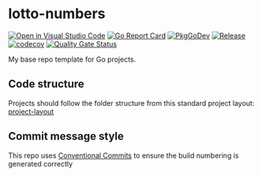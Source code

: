 # lotto-numbers

[![Open in Visual Studio Code](https://img.shields.io/static/v1?logo=visualstudiocode&label=&message=Open%20in%20Visual%20Studio%20Code&labelColor=2c2c32&color=007acc&logoColor=007acc)](https://open.vscode.dev/danstis/lotto-numbersers)
[![Go Report Card](https://goreportcard.com/badge/github.com/danstis/lotto-numbers?style=flat-square)](https://goreportcard.com/report/github.com/danstis/lotto-numbers)
[![PkgGoDev](https://pkg.go.dev/badge/github.com/danstis/lotto-numbers)](https://pkg.go.dev/github.com/danstis/lotto-numbers)
[![Release](https://img.shields.io/github/release/danstis/lotto-numbers.svg?style=flat-square)](https://github.com/danstis/lotto-numbers/releases/latest)
[![codecov](https://codecov.io/gh/danstis/lotto-numbers/graph/badge.svg?token=csgW5w5uNs)](https://codecov.io/gh/danstis/lotto-numbers)
[![Quality Gate Status](https://sonarcloud.io/api/project_badges/measure?project=danstis_lotto-numbers&metric=alert_status)](https://sonarcloud.io/summary/new_code?id=danstis_lotto-numbers)

My base repo template for Go projects.

## Code structure

Projects should follow the folder structure from this standard project layout: [project-layout](https://github.com/golang-standards/project-layout)

## Commit message style

This repo uses [Conventional Commits](https://www.conventionalcommits.org/) to ensure the build numbering is generated correctly
